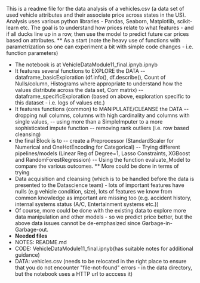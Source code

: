 This is a readme file for the data analysis of a vehicles.csv (a data set of used vehicle attributes and their associate price across states in the US). Analysis uses various python libraries - Pandas, Seaborn, Matplotlib, scikit-learn etc. The goal is to understand how prices relate to what features - and if all ducks line up in a row, then use the model to predict future car prices based on attributes. 
**
As a start (note the heavy use of functions with parametrization so one can experiment a bit with simple code changes - i.e. function parameters)
- The notebook is at VehicleDataModule11_final.ipnyb.ipnyb 
- It features several functions to EXPLORE the DATA
  -- dataframe_basicExploration (df.info(), df.describe(), Count of Nulls/column, Histograms where appropriate to understand how the values distribute across the data set, Corr matrix)
  -- dataframe_specificExploration (based on above, exploration specific to this dataset - i.e. logs of values etc.)
- It features functions (common) to MANIPULATE/CLEANSE the DATA
  -- dropping null columns, columns with high cardinality and columns with single values,
  -- using more than a SimpleImputer to a more sophisticated impute function
  -- removing rank outliers (i.e. row based cleansing)
- the final Block is to
  -- create a Preprocessor (StandardScaler for Numerical and OneHotEncoding for Categorical)
  -- Trying different pipelines/models (Linear Reg of Degree=1, Lasso Constraints, XGBoost and RandomForestRegression)
  -- Using the function evaluate_Model to compare the various outcomes.
**
More could be done in terms of trying
- Data acquisition and cleansing (which is to be handled before the data is presented to the Datascience team) - lots of important features have nulls (e.g vehicle condition, size), lots of features we know from common knowledge as important are missing too (e.g. accident history, internal systems status (A/C, Entertainment systems etc.))
- Of course, more could be done with the existing data to explore more data manipulation and other models - so we predict price better, but the above data issues cannot be de-emphasized since Garbage-in-Garbage-out.
- **Needed files**
- NOTES: README.md
- CODE: VehicleDataModule11_final.ipnyb(has suitable notes for additional guidance)
- DATA: vehicles.csv (needs to be relocated in the right place to ensure that you do not encounter "file-not-found" errors - in the data directory, but the notebook uses a HTTP url to acccess it)
